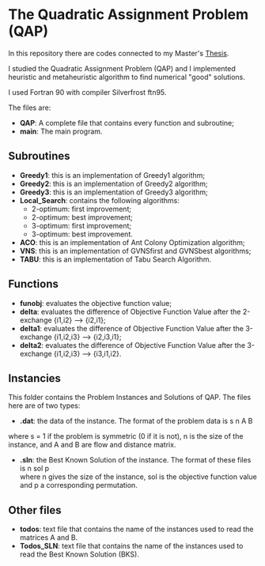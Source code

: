 # The Quadratic Assignment Problem (QAP)

In this repository there are codes connected to my Master's [Thesis](https://github.com/Tommaso-Mannelli-Mazzoli/masters-thesis).

I studied the Quadratic Assignment Problem (QAP) and I implemented heuristic and metaheuristic algorithm to find numerical "good" solutions.

I used Fortran 90 with compiler  Silverfrost ftn95.


The files are:

* **QAP**: A complete file that contains every function and subroutine;
* **main**: The main program.
## Subroutines

* **Greedy1**: this is an implementation of Greedy1 algorithm;
* **Greedy2**: this is an implementation of Greedy2 algorithm;
* **Greedy3**: this is an implementation of Greedy3 algorithm;
* **Local_Search**: contains the following algorithms:
  - 2-optimum: first improvement;
  - 2-optimum: best improvement;
  - 3-optimum: first improvement;
  - 3-optimum: best improvement.
* **ACO**: this is an implementation of Ant Colony Optimization algorithm;
* **VNS**: this is an implementation of GVNSfirst and GVNSbest algorithms;
* **TABU**: this is an implementation of Tabu Search Algorithm.

## Functions
* **funobj**: evaluates the objective function value;
* **delta**:  evaluates the difference of Objective Function Value after the 2-exchange {i1,i2} --> {i2,i1};
* **delta1**: evaluates the difference of Objective Function Value after the 3-exchange {i1,i2,i3} --> {i2,i3,i1};
* **delta2**: evaluates the difference of Objective Function Value after the 3-exchange {i1,i2,i3} --> {i3,i1,i2}.

## Instancies
This folder contains the Problem Instances and Solutions of QAP. The files here are of two types:
* **.dat**: the data of the instance.
 The format of the problem data is
   s  n
    A
    B

where s = 1 if the problem is symmetric (0 if it is not), n is the size of the instance, and A and B are flow and distance matrix.
* **.sln**: the Best Known Solution of the instance.
The format of these files is
       n    sol 
       p  
where n gives the size of the instance, sol is the objective function value and p a corresponding permutation.

## Other files
* **todos**: text file that contains the name of the instances used to read the matrices A and B.
* **Todos_SLN**: text file that contains the name of the instances used to read the Best Known Solution (BKS).

